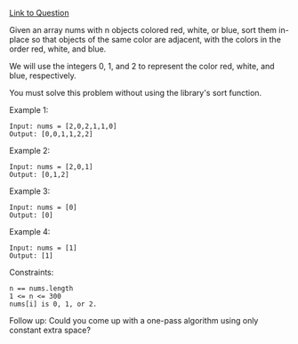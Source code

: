 [Link to Question](https://leetcode.com/explore/interview/card/top-interview-questions-medium/110/sorting-and-searching/798/)




Given an array nums with n objects colored red, white, or blue, sort them in-place so that objects of the same color are adjacent, with the colors in the order red, white, and blue.

We will use the integers 0, 1, and 2 to represent the color red, white, and blue, respectively.

You must solve this problem without using the library's sort function.

 

Example 1:
```
Input: nums = [2,0,2,1,1,0]
Output: [0,0,1,1,2,2]
```
Example 2:
```
Input: nums = [2,0,1]
Output: [0,1,2]
```
Example 3:
```
Input: nums = [0]
Output: [0]
```
Example 4:
```
Input: nums = [1]
Output: [1]
 ```

Constraints:
```
n == nums.length
1 <= n <= 300
nums[i] is 0, 1, or 2.
 ```

Follow up: Could you come up with a one-pass algorithm using only constant extra space?